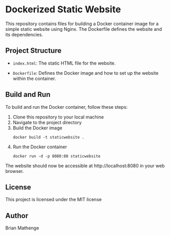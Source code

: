 # Dockerized Static Website

This repository contains files for building a Docker container image for a simple static website using Nginx. The Dockerfile defines the website and its dependencies.

## Project Structure

- `index.html`: The static HTML file for the website.

- `Dockerfile`: Defines the Docker image and how to set up the website within the container.

## Build and Run

To build and run the Docker container, follow these steps:

1. Clone this repository to your local machine
2. Navigate to the project directory
3. Build the Docker image
    ```
    docker build -t staticwebsite .
    ```
4. Run the Docker container
    ```
    docker run -d -p 8080:80 staticwebsite

    ```
The website should now be accessible at http://localhost:8080 in your web browser.

## License
This project is licensed under the MIT license

## Author
Brian Mathenge


